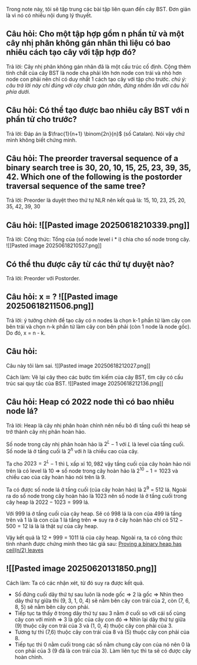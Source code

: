 Trong note này, tôi sẽ tập trung các bài tập liên quan đến cây BST. Đơn giản là vì nó có nhiều nội dung lý thuyết.

## Câu hỏi: Cho một tập hợp gồm n phần tử và một cây nhị phân không gán nhãn thì liệu có bao nhiêu cách tạo cây với tập hợp đó?
Trả lời: Cây nhị phân không gán nhãn đã là một cấu trúc cố định. Cộng thêm tính chất của cây BST là node cha phải lớn hơn node con trái và nhỏ hơn node con phải nên chỉ có duy nhất 1 cách tạo cây với tập cho trước. *chú ý: câu trả lời này chỉ đúng với cây chưa gán nhãn, đừng nhầm lẫn với câu hỏi phía dưới.*

## Câu hỏi: Có thể tạo được bao nhiêu cây BST với n phần tử cho trước?
Trả lời: Đáp án là $\frac{1}{n+1} \binom{2n}{n}$ (số Catalan). Nói vậy chứ mình không biết chứng minh.

## Câu hỏi: The preorder traversal sequence of a binary search tree is 30, 20, 10, 15, 25, 23, 39, 35, 42. Which one of the following is the postorder traversal sequence of the same tree?
Trả lời: Preorder là duyệt theo thứ tự NLR nên kết quả là: 15, 10, 23, 25, 20, 35, 42, 39, 30

## Câu hỏi: ![[Pasted image 20250618210339.png]]
Trả lời: Công thức: Tổng của (số node level i * i) chia cho số node trong cây.
![[Pasted image 20250618210527.png]]



## Có thể thu được cây từ các thứ tự duyệt nào?
Trả lời: Preorder với Postorder.

## Câu hỏi: x = ? ![[Pasted image 20250618211506.png]]
Trả lời: ý tưởng chính để tạo cây có n nodes là chọn k-1 phần tử làm cây con bên trái và chọn n-k phần tử làm cây con bên phải (còn 1 node là node gốc). Do đó, x = n - k.

## Câu hỏi:
Câu này tôi làm sai.
![[Pasted image 20250618212027.png]]

Cách làm: Vẽ lại cây theo các bước tìm kiếm của cây BST, tìm cây có cấu trúc sai quy tắc của BST.
![[Pasted image 20250618212136.png]]


## Câu hỏi: Heap có 2022 node thì có bao nhiêu node lá?
Trả lời: Heap là cây nhị phân hoàn chỉnh nên nếu bỏ đi tầng cuối thì heap sẽ trở thành cây nhị phân hoàn hảo.

Số node trong cây nhị phân hoàn hảo là $2^{L} - 1$ với $L$ là level của tầng cuối. Số node lá ở tầng cuối là $2^h$ với $h$ là chiều cao của cây.

Ta cho $2023 = 2^L - 1$ thì L xấp xỉ $10,982$ vậy tầng cuối của cây hoàn hảo nói trên là có level là 10 => số node trong cây hoàn hảo là $2^{10} - 1 = 1023$ và chiều cao của cây hoàn hảo nói trên là 9.

Ta có được số node lá ở tầng cuối (của cây hoàn hảo) là $2^9$ = 512 lá. Ngoài ra do số node trong cây hoàn hảo là 1023 nên số node lá ở tầng cuối trong cây heap là $2022 - 1023 = 999$ lá. 

Với 999 lá ở tầng cuối của cây heap. Sẽ có 998 lá là con của 499 lá tầng trên và 1 là là con của 1 lá tầng trên => suy ra ở cây hoàn hảo chỉ có $512 - 500 = 12$ lá là lá thật sự của cây heap.

Vậy kết quả là 12 + 999 = 1011 lá của cây heap.
Ngoài ra, ta có công thức tính nhanh được chứng minh theo tác giả sau: <a href="https://cs.stackexchange.com/questions/841/proving-a-binary-heap-has-lceil-n-2-rceil-leaves">Proving a binary heap has ceil(n/2) leaves</a>

## ![[Pasted image 20250620131850.png]]
Cách làm: Ta có các nhận xét, từ đó suy ra được kết quả.
- Số đứng cuối dãy thứ tự sau luôn là node gốc => 2 là gốc => Nhìn theo dãy thứ tự giữa thì (9, 3, 1, 0, 4) sẽ nằm bên cây con trái của 2, còn (7, 6, 8, 5) sẽ nằm bên cây con phải.
- Tiếp tục ta thấy ở trong dãy thứ tự sau 3 nằm ở cuối so với cái số cùng cây con với mình => 3 là gốc của cây con đó => Nhìn lại dãy thứ tự giữa (9) thuộc cây con trái của 3 và (1, 0, 4) thuộc cây con phải của 3.
- Tương tự thì (7,6) thuộc cây con trái của 8 và (5) thuộc cây con phải của 8.
- Tiếp tục thì 0 nằm cuối trong các số nằm chung cây con của nó nên 0 là con phải của 3 (9 đã là con trái của 3). Làm liên tục thì ta sẽ có được cây hoàn chỉnh.
